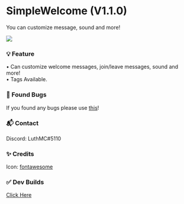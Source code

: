 # SimpleWelcome (V1.1.0)
You can customize message, sound and more!                                                    

[![](https://poggit.pmmp.io/shield.state/SimpleWelcome)](https://poggit.pmmp.io/p/SimpleWelcome)

### 💡 Feature
• Can customize welcome messages, join/leave messages, sound and more!                                                   
• Tags Available.                                      

### 🔎 Found Bugs
If you found any bugs please use [this](https://github.com/LuthMC/SimpleWelcome/issues)!

### 📬 Contact
Discord: LuthMC#5110

### ✨ Credits
Icon: [fontawesome](https://fontawesome.com/v5/search)

### ✅ Dev Builds                                       
[Click Here](https://poggit.pmmp.io/ci/LuthMC/SimpleWelcome)
